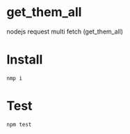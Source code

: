 # get_them_all
nodejs request multi fetch (get_them_all)

# Install

    nmp i

# Test
    npm test
